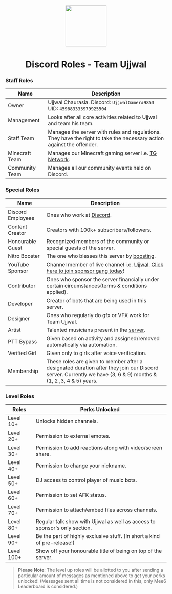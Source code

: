 <div align="center">
    <img src="https://i.imgur.com/p9kh4Pc.png" width="128px" style="max-width:100%;">
    <h1>Discord Roles - Team Ujjwal</h1>
</div>

<h3>Staff Roles</h3>

| Name           | Description                                                                                                           |
|----------------|-----------------------------------------------------------------------------------------------------------------------|
| Owner          | Ujjwal Chaurasia.  Discord: `UjjwalGamer#9853` UID: `459683335979925504`                                              |
| Management     | Looks after all core activities related to Ujjwal and team his team.                                                  |
| Staff Team     | Manages the server with rules and regulations. They have the right to take the necessary action against the offender. |
| Minecraft Team | Manages our Minecraft gaming server i.e. [TG Network](https://tgnetwork.in).                                          |
| Community Team | Manages all our community events held on Discord.                                          |

<h3>Special Roles</h3>

| Name              | Description                                                                                                                                                                                                     |
|-------------------|-----------------------------------------------------------------------------------------------------------------------------------------------------------------------------------------------------------------|
| Discord Employees | Ones who work at [Discord](https://discord.com).                                                                                                                                                                |
| Content Creator   | Creators with 100k+ subscribers/followers.                                                                                                                                                                      |
| Honourable Guest  | Recognized members of the community or special guests of the server.                                                                                                                                             |
| Nitro Booster     | The one who blesses this server by [boosting](https://support.discord.com/hc/en-us/articles/360028038352-Server-Boosting-).                                                                                     |
| YouTube Sponsor   | Channel member of live channel i.e. [Ujjwal](https://www.youtube.com/channel/UCl_vAxZpvbO-PFXdDu7EdHw). [Click here to join sponsor gang today](https://www.youtube.com/channel/UCl_vAxZpvbO-PFXdDu7EdHw/join)! |
| Contributor       | Ones who sponsor the server financially under certain circumstances(terms & conditions applied).                                                                                                                |
| Developer         | Creator of bots that are being used in this server.                                                                                                                                                            |
| Designer          | Ones who regularly do gfx or VFX work for Team Ujjwal.                                                                                                                                                        |
| Artist            | Talented musicians present in the [server](https://discord.gg/ujjwalgamer).                                                                                                                                     |
| PTT Bypass            | Given based on activity and assigned/removed automatically via automation.                                                                                                                                     |
| Verified Girl            | Given only to girls after voice verification.                                                                                                                                     |
| Membership            | These roles are given to member after a designated duration after they join our Discord server. Currently we have (3, 6 & 9) months & (1, 2 ,3, 4 & 5) years.                                                                                                                                     |

<h3>Level Roles</h3>

| Roles | Perks Unlocked                                                             |
|----------------------------|----------------------------------------------------------------------------|
| Level  10+                  | Unlocks hidden channels.                                                   |
| Level  20+                   | Permission to external emotes.                                             |
| Level  30+                   | Permission to add reactions along with video/screen share.                 |
| Level  40+                  | Permission to change your nickname.                                    |
| Level  50+                  | DJ access to control player of music bots.                                 |
| Level  60+                  | Permission to set AFK status.                                              |
| Level  70+                  | Permission to attach/embed files across channels.                          |
| Level  80+                  | Regular talk show with Ujjwal as well as access to sponsor's only section.  |
| Level  90+                 | Be the part of highly exclusive stuff. (In short a kind of pre-release!)   |
| Level 100+                | Show off your honourable title of being on top of the server.               |

> **Please Note**: The level up roles will be allotted to you after sending a particular amount of messages as mentioned above to get your perks unlocked! (Messages sent all time is not considered in this, only Mee6 Leaderboard is considered.)
